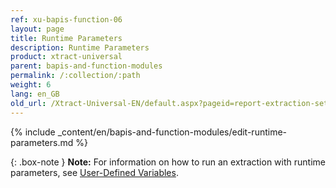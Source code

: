 ```yaml
---
ref: xu-bapis-function-06
layout: page
title: Runtime Parameters
description: Runtime Parameters
product: xtract-universal
parent: bapis-and-function-modules
permalink: /:collection/:path
weight: 6
lang: en_GB
old_url: /Xtract-Universal-EN/default.aspx?pageid=report-extraction-settings
---
```



{% include _content/en/bapis-and-function-modules/edit-runtime-parameters.md %}

{: .box-note }
**Note:** For information on how to run an extraction with runtime parameters, see [User-Defined Variables](../advanced-techniques/user-defined-variables).
